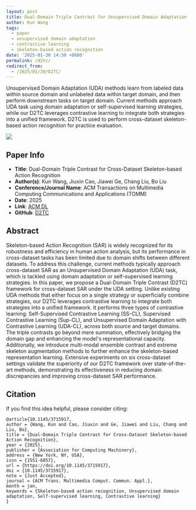 ```yaml
---
layout: post
title: Dual-Domain Triple Contrast for Unsupervised Domain Adaptation
author: Kun Wang
tags:
  - paper
  - unsupervised domain adaptation
  - contrastive learning
  - skeleton-based action recognition
date: '2025-01-30 14:30 +0800'
permalink: /d2tc/
redirect_from:
  - /2025/01/30/D2TC/
---
```


Unsupervised Domain Adaptation (UDA) methods learn from labeled data within source domain and unlabeled data within target domain, and then perform downstream tasks on target domain. Current methods approach UDA task using domain adaptation or self-supervised learning strategies, while our D2TC leverages contrastive learning to integrate both strategies into a unified framework. D2TC is used to perform cross-dataset skeleton-based action recognition for practice evaluation.

![]({{site.baseurl}}/assets/d2tc.png)

## Paper Info
- **Title**: Dual-Domain Triple Contrast for Cross-Dataset Skeleton-based Action Recognition
- **Author(s)**: Kun Wang, Jiuxin Cao, Jiawei Ge, Chang Liu, Bo Liu
- **Conference/Journal Name**: ACM Transactions on Multimedia Computing Communications and Applications (TOMM)
- **Date**: 2025
- **Link**: [ACM DL](https://dl.acm.org/doi/10.1145/3715917)
- **GitHub**: [D2TC](https://github.com/KennCoder7/D2TC)
  
## Abstract
Skeleton-based Action Recognition (SAR) is widely recognized for its robustness and efficiency in human action analysis, but its performance in cross-dataset tasks has been limited due to domain shifts between different datasets. To address this challenge, current methods typically approach cross-dataset SAR as an Unsupervised Domain Adaptation (UDA) task, which is tackled using domain adaptation or self-supervised learning strategies. In this paper, we propose a Dual-Domain Triple Contrast (D2TC) framework for cross-dataset SAR under the UDA setting. Unlike existing UDA methods that either focus on a single strategy or superficially combine strategies, our D2TC leverages contrastive learning to integrate both strategies into a unified framework. It performs three types of contrastive learning: Self-Supervised Contrastive Learning (SS-CL), Supervised Contrastive Learning (Sup-CL), and Unsupervised Domain Adaptation with Contrastive Learning (UDA-CL), across both source and target domains. The triple contrasts go beyond mere summation, effectively bridging the domain gap and enhancing the model's representational capacity. Additionally, we introduce multi-modal ensemble contrast and extreme skeleton augmentation methods to further enhance the skeleton-based representation learning. Extensive experiments on six cross-dataset settings validate the superiority of our D2TC framework over state-of-the-art methods, demonstrating its effectiveness in reducing domain discrepancies and improving cross-dataset SAR performance.

## Citation
If you find this idea helpful, please consider citing:
```
@article{10.1145/3715917,
author = {Wang, Kun and Cao, Jiuxin and Ge, Jiawei and Liu, Chang and Liu, Bo},
title = {Dual-Domain Triple Contrast for Cross-Dataset Skeleton-based Action Recognition},
year = {2025},
publisher = {Association for Computing Machinery},
address = {New York, NY, USA},
issn = {1551-6857},
url = {https://doi.org/10.1145/3715917},
doi = {10.1145/3715917},
note = {Just Accepted},
journal = {ACM Trans. Multimedia Comput. Commun. Appl.},
month = jan,
keywords = {Skeleton-based action recognition, Unsupervised domain adaptation, Self-supervised learning, Contrastive learning}
}
```
